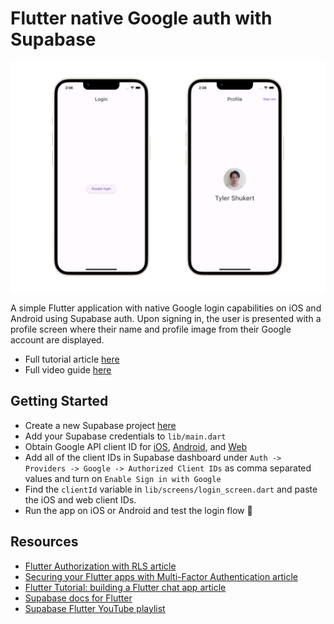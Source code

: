 # Flutter native Google auth with Supabase

![Flutter Google authentication with Supabase auth](https://raw.githubusercontent.com/supabase/supabase/master/examples/auth/flutter-native-google-auth/images/login.png)

A simple Flutter application with native Google login capabilities on iOS and Android using Supabase auth. Upon signing in, the user is presented with a profile screen where their name and profile image from their Google account are displayed.

- Full tutorial article [here](https://supabase.com/blog/flutter-authentication)
- Full video guide [here](https://www.youtube.com/watch?v=YtvxRgGouwg)

## Getting Started

- Create a new Supabase project [here](https://database.new)
- Add your Supabase credentials to `lib/main.dart`
- Obtain Google API client ID for [iOS](https://developers.google.com/identity/sign-in/ios/start-integrating#get_an_oauth_client_id), [Android](https://developers.google.com/identity/sign-in/android/start-integrating#configure_a_project), and [Web](https://developers.google.com/identity/sign-in/android/start-integrating#get_your_backend_servers_oauth_20_client_id)
- Add all of the client IDs in Supabase dashboard under `Auth -> Providers -> Google -> Authorized Client IDs` as comma separated values and turn on `Enable Sign in with Google`
- Find the `clientId` variable in `lib/screens/login_screen.dart` and paste the iOS and web client IDs.
- Run the app on iOS or Android and test the login flow 🚀

## Resources

- [Flutter Authorization with RLS article](https://supabase.com/blog/flutter-authorization-with-rls)
- [Securing your Flutter apps with Multi-Factor Authentication article](https://supabase.com/blog/flutter-multi-factor-authentication)
- [Flutter Tutorial: building a Flutter chat app article](https://supabase.com/blog/flutter-tutorial-building-a-chat-app)
- [Supabase docs for Flutter](https://supabase.com/docs/reference/dart/introduction)
- [Supabase Flutter YouTube playlist](https://www.youtube.com/watch?v=F2j6Q-4nLEE&list=PL5S4mPUpp4OtkMf5LNDLXdTcAp1niHjoL)
